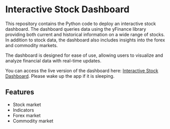 # Interactive Stock Dashboard

This repository contains the Python code to deploy an interactive stock dashboard. The dashboard queries data using the yFinance library providing both current and historical information on a wide range of stocks. In addition to stock data, the dashboard also includes insights into the forex and commodity markets.

The dashboard is designed for ease of use, allowing users to visualize and analyze financial data with real-time updates.

You can access the live version of the dashboard here: [Interactive Stock Dashboard](https://yfinance-dash.streamlit.app/). Please wake up the app if it is sleeping.

## Features

- Stock market
- Indicators
- Forex market
- Commodity market